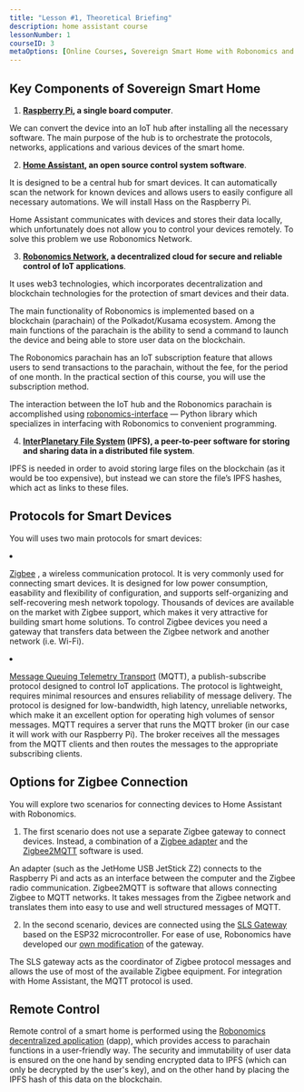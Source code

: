 ```yaml
---
title: "Lesson #1, Theoretical Briefing"
description: home assistant course
lessonNumber: 1
courseID: 3
metaOptions: [Online Courses, Sovereign Smart Home with Robonomics and Home Assistant]
---
```


## Key Components of Sovereign Smart Home 

<List>

1. **[Raspberry Pi](https://www.raspberrypi.org/), a single board computer**.

We can convert the device into an IoT hub after installing all the necessary software. The main purpose of the hub is to orchestrate the protocols, networks, applications and various devices of the smart home.

2. **[Home Assistant](https://www.home-assistant.io/), an open source control system software**.

It is designed to be a central hub for smart devices. It can automatically scan the network for known devices and allows users to easily configure all necessary automations. We will install Hass on the Raspberry Pi.

Home Assistant communicates with devices and stores their data locally, which unfortunately does  not allow you to control your devices remotely. To solve this problem we use Robonomics Network.

3. **[Robonomics Network](https://robonomics.network/), a decentralized cloud for secure and reliable control of IoT applications**.

It uses web3 technologies, which incorporates decentralization and blockchain technologies for the protection of smart devices and their data.

The main functionality of Robonomics is implemented based on a blockchain (parachain) of the Polkadot/Kusama ecosystem. Among the main functions of the parachain is the ability to send a command to launch the device and being able to store user data on the blockchain.

The Robonomics parachain has an IoT subscription feature that allows users to send transactions to the parachain, without the fee, for the period of one  month. In the practical section of this course, you will use the subscription method.

The interaction between the IoT hub and the Robonomics parachain is accomplished using [robonomics-interface](https://github.com/Multi-Agent-io/Robonomics-interface) — Python library which specializes in interfacing with Robonomics to convenient programming.

4. **[InterPlanetary File System](https://ipfs.tech/) (IPFS), a peer-to-peer software for storing and sharing data in a distributed file system**.

IPFS is needed in order to avoid storing large files on the blockchain (as it would be too expensive), but instead we can store the file’s  IPFS hashes, which act as links to these files.

## Protocols for Smart Devices
You will uses two main protocols for smart devices:

<li class="flex">

[Zigbee](https://csa-iot.org/all-solutions/zigbee/) , a wireless communication protocol. It is very commonly used for connecting smart devices. It is designed for low power consumption, easability and flexibility of configuration, and supports self-organizing and self-recovering mesh network topology. Thousands of devices are available on the market with Zigbee support, which makes it very attractive for building smart home solutions. To control Zigbee devices you need a gateway that transfers data between the Zigbee network and another network (i.e. Wi-Fi).

</li>

<li class="flex">

[Message Queuing Telemetry Transport](https://mqtt.org/) (MQTT), a publish-subscribe protocol designed to control IoT applications. The protocol is lightweight, requires minimal resources and ensures reliability of message delivery. The protocol is designed for low-bandwidth, high latency, unreliable networks, which make it an excellent option for operating high volumes of sensor messages. MQTT requires a server that runs the MQTT broker (in our case it will work with our  Raspberry Pi). The broker receives all the messages from the MQTT clients and then routes the messages to the appropriate subscribing clients.

</li>

## Options for Zigbee Connection
You will explore two scenarios for connecting devices to Home Assistant with Robonomics.

1. The first scenario does not use a separate Zigbee gateway to connect devices. Instead, a combination of a [Zigbee adapter](https://www.zigbee2mqtt.io/guide/adapters/) and the [Zigbee2MQTT](https://www.zigbee2mqtt.io/guide/adapters/) software is used.

<LessonImages figure figureCaption="Architectural scheme of the scenario with Zigbee adapter" src="smart-house-course/lesson-1-1.png" alt="Architectural scheme of the scenario with Zigbee adapter"/>

An adapter (such as the JetHome USB JetStick Z2) connects to the Raspberry Pi and acts as an interface between the computer and the Zigbee radio communication. Zigbee2MQTT is software that allows connecting Zigbee to MQTT networks. It takes messages from the Zigbee network and translates them into easy to use and well structured messages of MQTT.

2. In the second scenario, devices are connected using the [SLS Gateway](https://github.com/slsys/Gateway) based on the ESP32 microcontroller. For ease of use, Robonomics have developed our [own modification](https://oshwlab.com/ludovich88/robonomics_sls_gateway_v01) of the gateway.

<LessonImages figure figureCaption="Architectural scheme of the scenario with SLS Gateway" src="smart-house-course/lesson-1-2.png" alt="Architectural scheme of the scenario with SLS Gateway"/>

The SLS gateway acts as the coordinator of Zigbee protocol messages and allows the use of most of the available Zigbee equipment. For integration with Home Assistant, the MQTT protocol is used.

## Remote Control

Remote control of a smart home is performed using the [Robonomics decentralized application](https://dapp.robonomics.network/) (dapp), which provides access to parachain functions in a user-friendly way. The security and immutability of user data is ensured on the one hand by sending encrypted data to IPFS (which can only be decrypted by the user's key), and on the other hand by placing the IPFS hash of this data on the blockchain.

</List>




